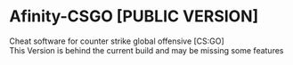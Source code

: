 # Afinity-CSGO [PUBLIC VERSION]
Cheat software for counter strike global offensive [CS:GO]
<br>
This Version is behind the current build and may be missing some features
